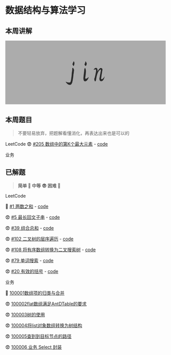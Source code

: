 # 数据结构与算法学习

## 本周讲解

<img src="https://github.com/OnlyFlyer/leetcode-practice/blob/master/images/jin.png?raw=true" height="200" />

## 本周题目

> 不要轻易放弃，把题解看懂消化，再表达出来也是可以的

LeetCode
😨 [#205 数组中的第K个最大元素](https://leetcode-cn.com/problems/kth-largest-element-in-an-array/) - [code](./code/[205]数组中的第K个最大元素/index.js)


业务


## 已解题

> **简单 🤔 中等 😨 困难 🥶**

LeetCode

🤔 [#1 两数之和](https://leetcode-cn.com/problems/two-sum/) - [code](./code/[1]两数之和)

😨 [#5 最长回文子串](https://leetcode-cn.com/problems/longest-palindromic-substring/) - [code](./code/[5]最长回文子串/index.js)

😨 [#39 组合总和](https://leetcode-cn.com/problems/combination-sum/) - [code](./code/[39]组合总和)

😨 [#102 二叉树的层序遍历](https://leetcode-cn.com/problems/binary-tree-level-order-traversal/) - [code](./code/[102]二叉树的层序遍历/index.js)

😨 [#108 将有序数组转换为二叉搜索树](https://leetcode-cn.com/problems/convert-sorted-array-to-binary-search-tree/) - [code](./code/[108]将有序数组转换为二叉搜索树/index.js)

😨 [#79 单词搜索](https://leetcode-cn.com/problems/word-search/) - [code](./code/[79]单词搜索/index.js)

😨 [#20 有效的括号](https://leetcode-cn.com/problems/valid-parentheses/) - [code](./code/[20]有效的括号/index.js)


业务

🤔 [100001数组项的归类与合并](./businessCode/100001)

😨 [100002flat数组满足AntDTable的要求](./businessCode/100002)

😨 [100003树的使用](./businessCode/100003/index.js)

😨 [100004将list对象数组转换为树结构](./businessCode/100004/index.js)

😨 [100005查到到目标节点的路径](./businessCode/100005/index.js)

😨 [100006 业务 Select 封装](./businessCode/100006/index.js)
